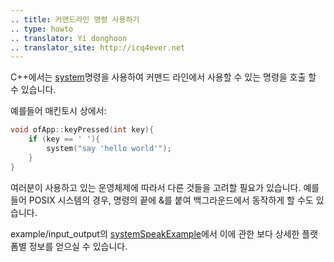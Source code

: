 ```yaml
---
.. title: 커맨드라인 명령 사용하기
.. type: howto
.. translator: Yi donghoon
.. translator_site: http://icq4ever.net
---
```



C++에서는 [system](http://www.cplusplus.com/reference/cstdlib/system/)명령을 사용하여 커맨드 라인에서 사용할 수 있는 명령을 호출 할 수 있습니다.

예를들어 매킨토시 상에서:

```cpp
void ofApp::keyPressed(int key){
    if (key == ' '){
        system("say 'hello world'");
    }
}
```

여러분이 사용하고 있는 운영체제에 따라서 다른 것들을 고려할 필요가 있습니다. 예를들어 POSIX 시스템의 경우, 명령의 끝에 &를 붙여 백그라운드에서 동작하게 할 수도 있습니다.

example/input_output의 [systemSpeakExample](https://github.com/openframeworks/openFrameworks/tree/master/examples/input_output/systemSpeakExample)에서 이에 관한 보다 상세한 플랫폼별 정보를 얻으실 수 있습니다.
